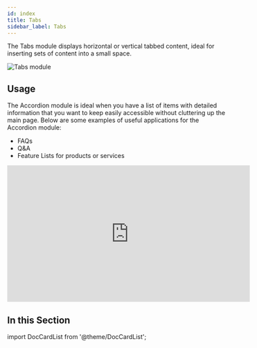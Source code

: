 ```yaml
---
id: index
title: Tabs
sidebar_label: Tabs
---
```


The Tabs module displays horizontal or vertical tabbed content, ideal for inserting sets of content into a small space.

![Tabs module](/img/beaver-builder/modules--tabs--1.jpg)

## Usage

The Accordion module is ideal when you have a list of items with detailed information that you want to keep easily accessible without cluttering up the main page. Below are some examples of useful applications for the Accordion module:

* FAQs
* Q&A
* Feature Lists for products or services

<div className="embed-responsive">
<iframe width="560" height="315" src="https://www.youtube-nocookie.com/embed/W8PkT4fMoNs" title="YouTube video player" frameBorder="0" allow="accelerometer; autoplay; clipboard-write; encrypted-media; gyroscope; picture-in-picture" allowFullScreen></iframe>
</div>

## In this Section

import DocCardList from '@theme/DocCardList';

<DocCardList />